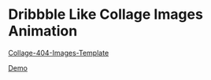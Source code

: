 # Dribbble Like Collage Images Animation

[Collage-404-Images-Template](https://dribbble.com/shots/902435-Website-Analytics-Dashboard/attachments/98800?fbclid=IwAR38Oqp0kxBYHKR8iamYRKFlkFpEzO-NMSfQ55RF30WnCvJqjvjXMwQ_3lE)


[Demo](https://timingjl.github.io/dribbble-like-collage-images-animation/)
